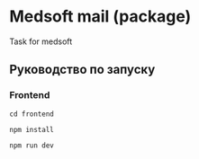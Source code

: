# Medsoft mail (package)

Task for medsoft

## Руководство по запуску
### Frontend
```
cd frontend
```
```
npm install
```
```
npm run dev
```
